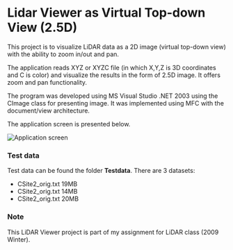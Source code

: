 Lidar Viewer as Virtual Top-down View (2.5D)
==========================================

This project is to visualize LiDAR data as a 2D image (virtual top-down view) with the ability to zoom in/out and pan. 

The application reads XYZ or XYZC file (in which X,Y,Z is 3D coordinates and C is color) and visualize the results in the form of 2.5D image. It offers zoom and pan functionality.

The program was developed using MS Visual Studio .NET 2003 using the CImage class for presenting image. It was implemented using MFC with the document/view architecture.

The application screen is presented below.

![Application screen](https://github.com/stanathong/lidar_viewer/blob/master/Figure_application_screen.jpg)

### Test data

Test data can be found the folder __Testdata__. There are 3 datasets:

* CSite2_orig.txt     19MB
* CSite2_orig.txt     14MB
* CSite2_orig.txt     20MB

### Note
This LiDAR Viewer project is part of my assignment for LiDAR class (2009 Winter).
